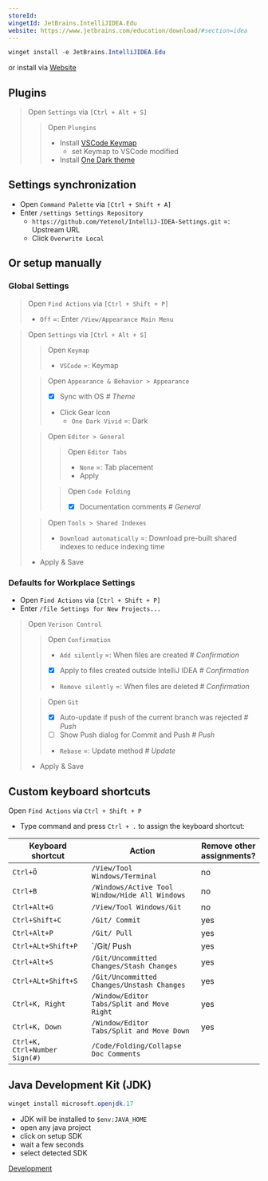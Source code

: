 ```yaml
---
storeId: 
wingetId: JetBrains.IntelliJIDEA.Edu
website: https://www.jetbrains.com/education/download/#section=idea
---
```



```powershell
winget install -e JetBrains.IntelliJIDEA.Edu
```

or install via [Website](https://www.jetbrains.com/education/download/#section=idea)

## Plugins
> Open `Settings` via `[Ctrl + Alt + S]`
>> Open `Plungins`
>> - Install [VSCode Keymap](https://plugins.jetbrains.com/plugin/12062-vscode-keymap)
>>   - set Keymap to VSCode modified
>> - Install [One Dark theme](https://plugins.jetbrains.com/plugin/11938-one-dark-theme) 


## Settings synchronization
- Open `Command Palette` via `[Ctrl + Shift + A]`
- Enter `/settings Settings Repository`
    - `https://github.com/Yetenol/IntelliJ-IDEA-Settings.git` =: Upstream URL
    - Click `Overwrite Local`

## Or setup manually

### Global Settings

> Open `Find Actions` via `[Ctrl + Shift + P]`
> - `Off` =: Enter `/View/Appearance Main Menu`

> Open `Settings` via `[Ctrl + Alt + S]`
>> Open `Keymap`
>> - `VSCode` =: Keymap
>
>> Open `Appearance & Behavior > Appearance`
>> - [x] Sync with OS _# Theme_
>> - Click Gear Icon
>>   - `One Dark Vivid` =: Dark
>
>> Open `Editor > General`
>>> Open `Editor Tabs`
>>> - `None` =: Tab placement
>>> - Apply
>>
>>> Open `Code Folding`
>>> - [x] Documentation comments _# General_
>
>> Open `Tools > Shared Indexes`
>> - `Download automatically` =: Download pre-built shared indexes to reduce indexing time
>
> - Apply & Save

### Defaults for Workplace Settings
- Open `Find Actions` via `[Ctrl + Shift + P]`
- Enter `/file Settings for New Projects...`

> Open `Verison Control`
>> Open `Confirmation`
>> - `Add silently` =: When files are created _# Confirmation_
>> - [x] Apply to files created outside IntelliJ IDEA _# Confirmation_
>> - `Remove silently` =: When files are deleted _# Confirmation_
>
>> Open `Git`
>> - [x] Auto-update if push of the current branch was rejected _# Push_
>> - [ ] Show Push dialog for Commit and Push _# Push_
>> - `Rebase` =: Update method _# Update_
>
> - Apply & Save

## Custom keyboard shortcuts
Open `Find Actions` via `Ctrl + Shift + P`
- Type command and press `Ctrl + .` to assign the keyboard shortcut:

| Keyboard shortcut             | Action                                         | Remove other <br> assignments? |
| ----------------------------- | ---------------------------------------------- | ------------------------------ |
| `Ctrl+Ö`                      | `/View/Tool Windows/Terminal`                  | no                             |
| `Ctrl+B`                      | `/Windows/Active Tool Window/Hide All Windows` | no                             |
| `Ctrl+Alt+G`                  | `/View/Tool Windows/Git`                       | no                             |
| `Ctrl+Shift+C`                | `/Git/ Commit`                                 | yes                            |
| `Ctrl+Alt+P`                  | `/Git/ Pull`                                   | yes                            |
| `Ctrl+ALt+Shift+P`            | `/Git/ Push                                    | yes                            |
| `Ctrl+Alt+S`                  | `/Git/Uncommitted Changes/Stash Changes`       | yes                            |
| `Ctrl+ALt+Shift+S`            | `/Git/Uncommitted Changes/Unstash Changes`     | yes                            |
| `Ctrl+K, Right`               | `/Window/Editor Tabs/Split and Move Right`     | yes                            |
| `Ctrl+K, Down`                | `/Window/Editor Tabs/Split and Move Down`      | yes                            |
| `Ctrl+K, Ctrl+Number Sign(#)` | `/Code/Folding/Collapse Doc Comments`          |


## Java Development Kit (JDK)
```powershell
winget install microsoft.openjdk.17
```
- JDK will be installed to `$env:JAVA_HOME`
- open any java project
- click on setup SDK
- wait a few seconds
- select detected SDK


[Development](../notes/Development.md)